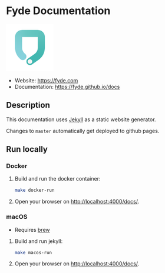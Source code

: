 # Fyde Documentation

![Fyde](imgs/fyde-logo.png)

- Website: <https://fyde.com>
- Documentation: <https://fyde.github.io/docs>

## Description

This documentation uses [Jekyll](https://jekyllrb.com/) as a static website generator.

Changes to `master` automatically get deployed to github pages.

## Run locally

### Docker

1. Build and run the docker container:

    ```sh
    make docker-run
    ```

1. Open your browser on <http://localhost:4000/docs/>.

### macOS

- Requires [brew](https://brew.sh/)

1. Build and run jekyll:

    ```sh
    make macos-run
    ```

1. Open your browser on <http://localhost:4000/docs/>.
